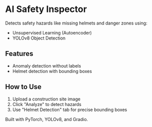 
#  AI Safety Inspector

Detects safety hazards like missing helmets and danger zones using:
- Unsupervised Learning (Autoencoder)
- YOLOv8 Object Detection

##  Features
-  Anomaly detection without labels
-  Helmet detection with bounding boxes

##  How to Use
1. Upload a construction site image
2. Click "Analyze" to detect hazards
3. Use "Helmet Detection" tab for precise bounding boxes

Built with PyTorch, YOLOv8, and Gradio.
